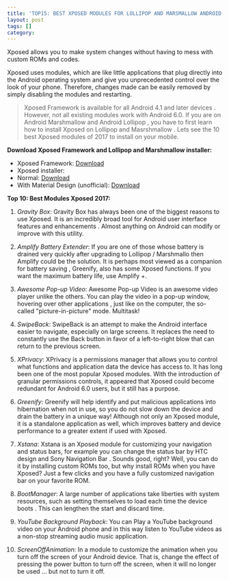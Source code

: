 ```yaml
---
title: 'TOP15: BEST XPOSED MODULES FOR LOLLIPOP AND MARSMALLOW ANDROID MOBILES'
layout: post
tags: []
category: 
---
```

 Xposed allows you to make system changes without having to mess with custom ROMs and codes.

Xposed uses modules, which are like little applications that plug directly into the Android operating system and give you unprecedented control over the look of your phone. Therefore, changes made can be easily removed by simply disabling the modules and restarting.

> Xposed Framework is available for all Android 4.1 and later devices . However, not all existing modules work with Android 6.0. If you are on Android Marshmallow and Android Lollipop , you have to first learn how to install Xposed on Lollipop and Masrshmallow . Lets see the 10 best Xposed modules of 2017 to install on your mobile.

**Download Xposed Framework and Lollipop and Marshmallow installer:**

- Xposed Framework: [Download](http://dl-xda.xposed.info/framework/ "Download")
- Xposed installer:
 - Normal: [Download](http://forum.xda-developers.com/attachment.php?attachmentid=3383776&d=1435601440 "Download") 
 - With Material Design (unofficial): [Download](https://raw.githubusercontent.com/DVDAndroid/dvdandroid.github.io/master/apks/XposedInstaller_by_dvdandroid.apk "Download")
  
  
  
  **Top 10: Best Modules Xposed 2017:**
1.   *Gravity Box*: Gravity Box has always been one of the biggest reasons to use Xposed. It is an incredibly broad tool for Android user interface features and enhancements . Almost anything on Android can modify or improve with this utility.

1. *Amplify Battery Extender*: If you are one of those whose battery is drained very quickly after upgrading to Lollipop / Marshmallo then Amplify could be the solution. It is perhaps most viewed as a companion for battery saving , Greenify, also has some Xposed functions. If you want the maximum battery life, use Amplify +. 

1. *Awesome Pop-up Video*: Awesome Pop-up Video is an awesome video player unlike the others. You can play the video in a pop-up window, hovering over other applications , just like on the computer, the so-called "picture-in-picture" mode. Multitask! 

1. *SwipeBack*: SwipeBack is an attempt to make the Android interface easier to navigate, especially on large screens. It replaces the need to constantly use the Back button in favor of a left-to-right blow that can return to the previous screen. 

1. *XPrivacy*: XPrivacy is a permissions manager that allows you to control what functions and application data the device has access to. It has long been one of the most popular Xposed modules. With the introduction of granular permissions controls, it appeared that Xposed could become redundant for Android 6.0 users, but it still has a purpose.

1. *Greenify*: Greenify will help identify and put malicious applications into hibernation when not in use, so you do not slow down the device and drain the battery in a unique way! Although not only an Xposed module, it is a standalone application as well, which improves battery and device performance to a greater extent if used with Xposed.

1. *Xstana*: Xstana is an Xposed module for customizing your navigation and status bars, for example you can change the status bar by HTC design and Sony Navigation Bar . Sounds good, right? Well, you can do it by installing custom ROMs too, but why install ROMs when you have Xposed? Just a few clicks and you have a fully customized navigation bar on your favorite ROM.

1. *BootManager*: A large number of applications take liberties with system resources, such as setting themselves to load each time the device boots . This can lengthen the start and discard time.

1. *YouTube Background Playback*: You can Play a YouTube background video on your Android phone and in this way listen to YouTube videos as a non-stop streaming audio music application. 

1. *ScreenOffAnimation*: In a module to customize the animation when you turn off the screen of your Android device. That is, change the effect of pressing the power button to turn off the screen, when it will no longer be used ... but not to turn it off.